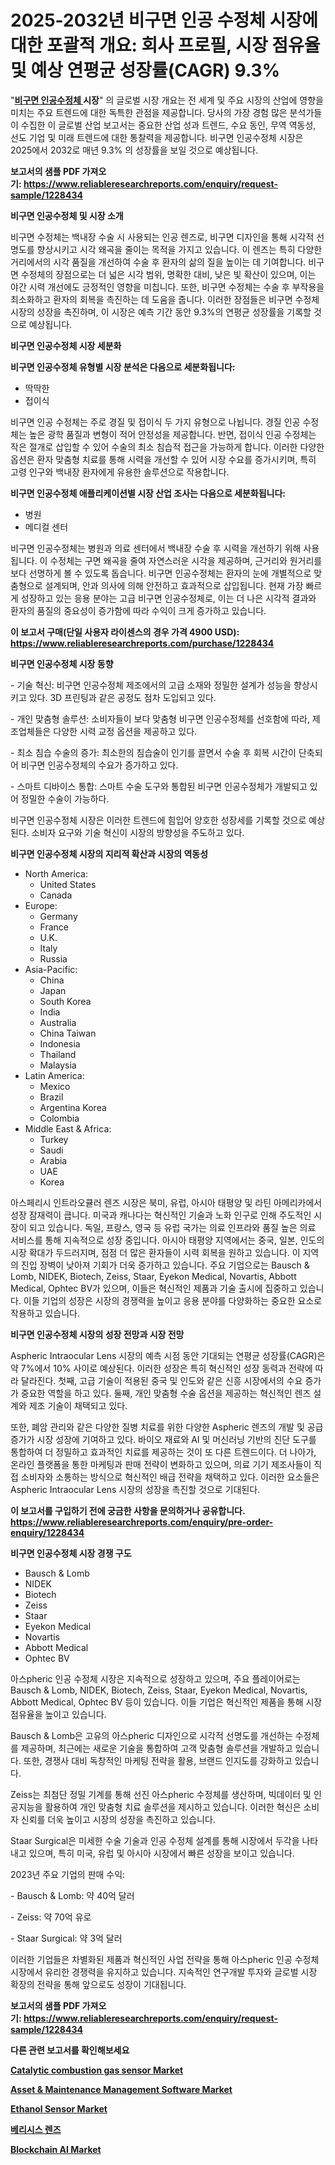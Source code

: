 <p><h1>2025-2032년 비구면 인공 수정체 시장에 대한 포괄적 개요: 회사 프로필, 시장 점유율 및 예상 연평균 성장률(CAGR) 9.3%</h1></p><p>"<strong><a href="https://www.reliableresearchreports.com/aspheric-intraocular-lens-r1228434?utm_campaign=105&utm_medium=7&utm_source=Github&utm_content=ia&utm_term=11012025&utm_id=aspheric-intraocular-lens">비구면 인공수정체&nbsp;</a></strong><strong>시장</strong>" 의 글로벌 시장 개요는 전 세계 및 주요 시장의 산업에 영향을 미치는 주요 트렌드에 대한 독특한 관점을 제공합니다. 당사의 가장 경험 많은 분석가들이 수집한 이 글로벌 산업 보고서는 중요한 산업 성과 트렌드, 수요 동인, 무역 역동성, 선도 기업 및 미래 트렌드에 대한 통찰력을 제공합니다. 비구면 인공수정체 시장은 2025에서 2032로 매년 9.3% 의 성장률을 보일 것으로 예상됩니다.&nbsp;</p>
<p><strong>보고서의 샘플 PDF 가져오기:&nbsp;<a href="https://www.reliableresearchreports.com/enquiry/request-sample/1228434?utm_campaign=105&utm_medium=7&utm_source=Github&utm_content=ia&utm_term=11012025&utm_id=aspheric-intraocular-lens">https://www.reliableresearchreports.com/enquiry/request-sample/1228434</a></strong></p>
<p><strong>비구면 인공수정체 및 시장 소개</strong></p>
<p><p>비구면 수정체는 백내장 수술 시 사용되는 인공 렌즈로, 비구면 디자인을 통해 시각적 선명도를 향상시키고 시각 왜곡을 줄이는 목적을 가지고 있습니다. 이 렌즈는 특히 다양한 거리에서의 시각 품질을 개선하여 수술 후 환자의 삶의 질을 높이는 데 기여합니다. 비구면 수정체의 장점으로는 더 넓은 시각 범위, 명확한 대비, 낮은 빛 확산이 있으며, 이는 야간 시력 개선에도 긍정적인 영향을 미칩니다. 또한, 비구면 수정체는 수술 후 부작용을 최소화하고 환자의 회복을 촉진하는 데 도움을 줍니다. 이러한 장점들은 비구면 수정체 시장의 성장을 촉진하며, 이 시장은 예측 기간 동안 9.3%의 연평균 성장률을 기록할 것으로 예상됩니다.</p></p>
<p><strong>비구면 인공수정체 시장 세분화</strong></p>
<p><strong>비구면 인공수정체 유형별 시장 분석은 다음으로 세분화됩니다:</strong></p>
<p><ul><li>딱딱한</li><li>접이식</li></ul></p>
<p><p>비구면 인공 수정체는 주로 경질 및 접이식 두 가지 유형으로 나뉩니다. 경질 인공 수정체는 높은 광학 품질과 변형이 적어 안정성을 제공합니다. 반면, 접이식 인공 수정체는 작은 절개로 삽입할 수 있어 수술의 최소 침습적 접근을 가능하게 합니다. 이러한 다양한 옵션은 환자 맞춤형 치료를 통해 시력을 개선할 수 있어 시장 수요를 증가시키며, 특히 고령 인구와 백내장 환자에게 유용한 솔루션으로 작용합니다.</p></p>
<p><strong>비구면 인공수정체 애플리케이션별 시장 산업 조사는 다음으로 세분화됩니다:</strong></p>
<p><ul><li>병원</li><li>메디컬 센터</li></ul></p>
<p><p>비구면 인공수정체는 병원과 의료 센터에서 백내장 수술 후 시력을 개선하기 위해 사용됩니다. 이 수정체는 구면 왜곡을 줄여 자연스러운 시각을 제공하며, 근거리와 원거리를 보다 선명하게 볼 수 있도록 돕습니다. 비구면 인공수정체는 환자의 눈에 개별적으로 맞춤형으로 설계되며, 안과 의사에 의해 안전하고 효과적으로 삽입됩니다. 현재 가장 빠르게 성장하고 있는 응용 분야는 고급 비구면 인공수정체로, 이는 더 나은 시각적 결과와 환자의 품질의 중요성이 증가함에 따라 수익이 크게 증가하고 있습니다.</p></p>
<p><strong>이 보고서 구매(단일 사용자 라이센스의 경우 가격 4900 USD): <a href="https://www.reliableresearchreports.com/purchase/1228434?utm_campaign=105&utm_medium=7&utm_source=Github&utm_content=ia&utm_term=11012025&utm_id=aspheric-intraocular-lens">https://www.reliableresearchreports.com/purchase/1228434</a></strong></p>
<p><strong>비구면 인공수정체 시장 동향</strong></p>
<p><p>- 기술 혁신: 비구면 인공수정체 제조에서의 고급 소재와 정밀한 설계가 성능을 향상시키고 있다. 3D 프린팅과 같은 공정도 점차 도입되고 있다.</p><p>- 개인 맞춤형 솔루션: 소비자들이 보다 맞춤형 비구면 인공수정체를 선호함에 따라, 제조업체들은 다양한 시력 교정 옵션을 제공하고 있다.</p><p>- 최소 침습 수술의 증가: 최소한의 침습술이 인기를 끌면서 수술 후 회복 시간이 단축되어 비구면 인공수정체의 수요가 증가하고 있다.</p><p>- 스마트 디바이스 통합: 스마트 수술 도구와 통합된 비구면 인공수정체가 개발되고 있어 정밀한 수술이 가능하다.</p><p>비구면 인공수정체 시장은 이러한 트렌드에 힘입어 양호한 성장세를 기록할 것으로 예상된다. 소비자 요구와 기술 혁신이 시장의 방향성을 주도하고 있다.</p></p>
<p><strong>비구면 인공수정체 시장의 지리적 확산과 시장의 역동성</strong></p>
<p><ul>
    <li>
        North America:
        <ul>
            <li>United States</li>
            <li>Canada</li>
        </ul>
    </li>
    <li>
        Europe:
        <ul>
            <li>Germany</li>
            <li>France</li>
            <li>U.K.</li>
            <li>Italy</li>
            <li>Russia</li>
        </ul>
    </li>
    <li>
        Asia-Pacific:
        <ul>
            <li>China</li>
            <li>Japan</li>
            <li>South Korea</li>
            <li>India</li>
            <li>Australia</li>
            <li>China Taiwan</li>
            <li>Indonesia</li>
            <li>Thailand</li>
            <li>Malaysia</li>
        </ul>
    </li>
    <li>
        Latin America:
        <ul>
            <li>Mexico</li>
            <li>Brazil</li>
            <li>Argentina Korea</li>
            <li>Colombia</li>
        </ul>
    </li>
    <li>
        Middle East & Africa:
        <ul>
            <li>Turkey</li>
            <li>Saudi</li>
            <li>Arabia</li>
            <li>UAE</li>
            <li>Korea</li>
        </ul>
    </li>
    </ul></p>
<p><p>아스페리시 인트라오큘러 렌즈 시장은 북미, 유럽, 아시아 태평양 및 라틴 아메리카에서 성장 잠재력이 큽니다. 미국과 캐나다는 혁신적인 기술과 노화 인구로 인해 주도적인 시장이 되고 있습니다. 독일, 프랑스, 영국 등 유럽 국가는 의료 인프라와 품질 높은 의료 서비스를 통해 지속적으로 성장 중입니다. 아시아 태평양 지역에서는 중국, 일본, 인도의 시장 확대가 두드러지며, 점점 더 많은 환자들이 시력 회복을 원하고 있습니다. 이 지역의 진입 장벽이 낮아져 기회가 더욱 증가하고 있습니다. 주요 기업으로는 Bausch & Lomb, NIDEK, Biotech, Zeiss, Staar, Eyekon Medical, Novartis, Abbott Medical, Ophtec BV가 있으며, 이들은 혁신적인 제품과 기술 출시에 집중하고 있습니다. 이들 기업의 성장은 시장의 경쟁력을 높이고 응용 분야를 다양화하는 중요한 요소로 작용하고 있습니다.</p></p>
<p><strong>비구면 인공수정체 시장의 성장 전망과 시장 전망</strong></p>
<p><p>Aspheric Intraocular Lens 시장의 예측 시점 동안 기대되는 연평균 성장률(CAGR)은 약 7%에서 10% 사이로 예상된다. 이러한 성장은 특히 혁신적인 성장 동력과 전략에 따라 달라진다. 첫째, 고급 기술이 적용된 중국 및 인도와 같은 신흥 시장에서의 수요 증가가 중요한 역할을 하고 있다. 둘째, 개인 맞춤형 수술 옵션을 제공하는 혁신적인 렌즈 설계와 제조 기술이 채택되고 있다. </p><p>또한, 폐암 관리와 같은 다양한 질병 치료를 위한 다양한 Aspheric 렌즈의 개발 및 공급 증가가 시장 성장에 기여하고 있다. 바이오 재료와 AI 및 머신러닝 기반의 진단 도구를 통합하여 더 정밀하고 효과적인 치료를 제공하는 것이 또 다른 트렌드이다. 더 나아가, 온라인 플랫폼을 통한 마케팅과 판매 전략이 변화하고 있으며, 의료 기기 제조사들이 직접 소비자와 소통하는 방식으로 혁신적인 배급 전략을 채택하고 있다. 이러한 요소들은 Aspheric Intraocular Lens 시장의 성장을 촉진할 것으로 기대된다.</p></p>
<p><strong>이 보고서를 구입하기 전에 궁금한 사항을 문의하거나 공유합니다. <a href="https://www.reliableresearchreports.com/enquiry/pre-order-enquiry/1228434?utm_campaign=105&utm_medium=7&utm_source=Github&utm_content=ia&utm_term=11012025&utm_id=aspheric-intraocular-lens">https://www.reliableresearchreports.com/enquiry/pre-order-enquiry/1228434</a></strong></p>
<p><strong>비구면 인공수정체 시장 경쟁 구도</strong></p>
<p><ul><li>Bausch & Lomb</li><li>NIDEK</li><li>Biotech</li><li>Zeiss</li><li>Staar</li><li>Eyekon Medical</li><li>Novartis</li><li>Abbott Medical</li><li>Ophtec BV</li></ul></p>
<p><p>아스pheric 인공 수정체 시장은 지속적으로 성장하고 있으며, 주요 플레이어로는 Bausch & Lomb, NIDEK, Biotech, Zeiss, Staar, Eyekon Medical, Novartis, Abbott Medical, Ophtec BV 등이 있습니다. 이들 기업은 혁신적인 제품을 통해 시장 점유율을 높이고 있습니다.</p><p>Bausch & Lomb은 고유의 아스pheric 디자인으로 시각적 선명도를 개선하는 수정체를 제공하며, 최근에는 새로운 기술을 통합하여 고객 맞춤형 솔루션을 개발하고 있습니다. 또한, 경쟁사 대비 독창적인 마케팅 전략을 활용, 브랜드 인지도를 강화하고 있습니다.</p><p>Zeiss는 최첨단 정밀 기계를 통해 선진 아스pheric 수정체를 생산하며, 빅데이터 및 인공지능을 활용하여 개인 맞춤형 치료 솔루션을 제시하고 있습니다. 이러한 혁신은 소비자 신뢰를 더욱 높이고 시장의 성장을 촉진하고 있습니다.</p><p>Staar Surgical은 미세한 수술 기술과 인공 수정체 설계를 통해 시장에서 두각을 나타내고 있으며, 특히 미국, 유럽 및 아시아 시장에서 빠른 성장을 보이고 있습니다. </p><p>2023년 주요 기업의 판매 수익:</p><p>- Bausch & Lomb: 약 40억 달러</p><p>- Zeiss: 약 70억 유로</p><p>- Staar Surgical: 약 3억 달러</p><p>이러한 기업들은 차별화된 제품과 혁신적인 사업 전략을 통해 아스pheric 인공 수정체 시장에서 유리한 경쟁력을 유지하고 있습니다. 지속적인 연구개발 투자와 글로벌 시장 확장의 전략을 통해 앞으로도 성장이 기대됩니다.</p></p>
<p><strong>보고서의 샘플 PDF 가져오기:&nbsp;<a href="https://www.reliableresearchreports.com/enquiry/request-sample/1228434?utm_campaign=105&utm_medium=7&utm_source=Github&utm_content=ia&utm_term=11012025&utm_id=aspheric-intraocular-lens">https://www.reliableresearchreports.com/enquiry/request-sample/1228434</a></strong></p>
<p><strong></strong></p>
<p><strong></strong></p>
<p><strong></strong></p>
<p><strong></strong></p>
<p><strong>다른 관련 보고서를 확인해보세요</strong></p>
<p><strong><p><a href="https://github.com/arionmp/Market-Research-Report-List-5/blob/main/catalytic-combustion-gas-sensor-market.md?utm_campaign=105&utm_medium=7&utm_source=Github&utm_content=ia&utm_term=11012025&utm_id=aspheric-intraocular-lens">Catalytic combustion gas sensor Market</a></p><p><a href="https://github.com/risingtrista99259/Market-Research-Report-List-1/blob/main/asset-maintenance-management-software-market.md?utm_campaign=105&utm_medium=7&utm_source=Github&utm_content=ia&utm_term=11012025&utm_id=aspheric-intraocular-lens">Asset & Maintenance Management Software Market</a></p><p><a href="https://github.com/petbigbeepjn/Market-Research-Report-List-1/blob/main/ethanol-sensor-market.md?utm_campaign=105&utm_medium=7&utm_source=Github&utm_content=ia&utm_term=11012025&utm_id=aspheric-intraocular-lens">Ethanol Sensor Market</a></p><p><a href="https://github.com/laholand/Market-Research-Report-List-6/blob/main/868272429949.md?utm_campaign=105&utm_medium=7&utm_source=Github&utm_content=ia&utm_term=11012025&utm_id=aspheric-intraocular-lens">베리시스 렌즈</a></p><p><a href="https://github.com/dmitriyvo6rog/Market-Research-Report-List-1/blob/main/blockchain-ai-market.md?utm_campaign=105&utm_medium=7&utm_source=Github&utm_content=ia&utm_term=11012025&utm_id=aspheric-intraocular-lens">Blockchain AI Market</a></p></strong></p>
<p></p>